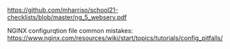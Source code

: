 https://github.com/mharriso/school21-checklists/blob/master/ng_5_webserv.pdf

NGINX configurqtion file common mistakes:
https://www.nginx.com/resources/wiki/start/topics/tutorials/config_pitfalls/
